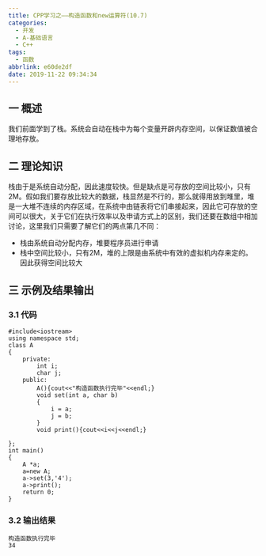```yaml
---
title: CPP学习之——构造函数和new运算符(10.7)
categories:
  - 开发
  - A-基础语言
  - C++
tags:
  - 函数
abbrlink: e60de2df
date: 2019-11-22 09:34:34
---
```


## 一 概述

我们前面学到了栈。系统会自动在栈中为每个变量开辟内存空间，以保证数值被合理地存放。  

<!--more-->

## 二 理论知识

栈由于是系统自动分配，因此速度较快。但是缺点是可存放的空间比较小，只有2M。假如我们要存放比较大的数据，栈显然是不行的，那么就得用放到堆里，堆是一大堆不连续的内存区域，在系统中由链表将它们串接起来，因此它可存放的空间可以很大，关于它们在执行效率以及申请方式上的区别，我们还要在数组中相加讨论，这里我们只需要了解它们的两点第几不同：

* 栈由系统自动分配内存，堆要程序员进行申请
* 栈中空间比较小，只有2M，堆的上限是由系统中有效的虚拟机内存来定的。因此获得空间比较大

## 三 示例及结果输出

### 3.1 代码

```
#include<iostream>
using namespace std;
class A 
{
	private:
		int i;
		char j;
	public:
		A(){cout<<"构造函数执行完毕"<<endl;}
		void set(int a, char b) 
		{
			i = a;
			j = b;
		}
		void print(){cout<<i<<j<<endl;}

};
int main() 
{
	A *a;
	a=new A;
	a->set(3,'4');
	a->print();
	return 0;
}
```

### 3.2 输出结果

```
构造函数执行完毕
34
```